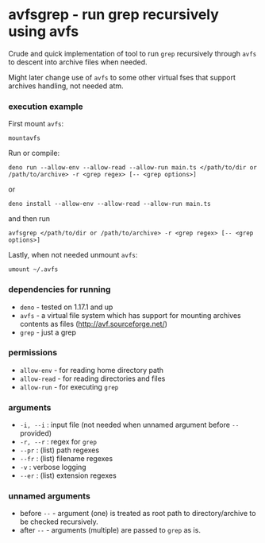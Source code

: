 # avfsgrep - run grep recursively using avfs

Crude and quick implementation of tool to run `grep` recursively through `avfs` to descent into archive files when needed.

Might later change use of `avfs` to some other virtual fses that support archives handling, not needed atm.

### execution example

First mount `avfs`:

```mountavfs```

Run or compile:

```deno run --allow-env --allow-read --allow-run main.ts </path/to/dir or /path/to/archive> -r <grep regex> [-- <grep options>]```

or

```deno install --allow-env --allow-read --allow-run main.ts```

and then run

```avfsgrep </path/to/dir or /path/to/archive> -r <grep regex> [-- <grep options>]```

Lastly, when not needed unmount `avfs`:

```umount ~/.avfs```

### dependencies for running

- `deno` - tested on 1.17.1 and up
- `avfs` - a virtual file system which has support for mounting archives contents as files (http://avf.sourceforge.net/)
- `grep` - just a grep

### permissions

- `allow-env` - for reading home directory path
- `allow-read` - for reading directories and files
- `allow-run` - for executing `grep`

### arguments

- `-i, --i` : input file (not needed when unnamed argument before `--` provided)
- `-r, --r` : regex for `grep`
- `--pr` : (list) path regexes
- `--fr` : (list) filename regexes
- `-v` : verbose logging
- `--er` : (list) extension regexes

### unnamed arguments

- before `--` - argument (one) is treated as root path to directory/archive to be checked recursively.
- after `--` - arguments (multiple) are passed to `grep` as is.
